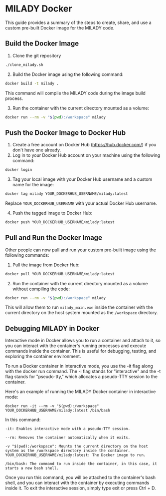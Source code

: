# MILADY Docker

This guide provides a summary of the steps to create, share, and use a custom pre-built Docker image for the MILADY code.

## Build the Docker Image
1. Clone the git repository 

```bash 
./clone_milady.sh
```

2. Build the Docker image using the following command:

```bash
docker build -t milady .
```

This command will compile the MILADY code during the image build process.

3. Run the container with the current directory mounted as a volume:

```bash
docker run --rm -v "$(pwd):/workspace" milady
```


## Push the Docker Image to Docker Hub

1. Create a free account on Docker Hub (https://hub.docker.com/) if you don't have one already.
2. Log in to your Docker Hub account on your machine using the following command:

```bash
docker login
```

3. Tag your local image with your Docker Hub username and a custom name for the image:

```bash
docker tag milady YOUR_DOCKERHUB_USERNAME/milady:latest
```

Replace `YOUR_DOCKERHUB_USERNAME` with your actual Docker Hub username.

4. Push the tagged image to Docker Hub:

```bash
docker push YOUR_DOCKERHUB_USERNAME/milady:latest
```

## Pull and Run the Docker Image

Other people can now pull and run your custom pre-built image using the following commands:

1. Pull the image from Docker Hub:

```bash
docker pull YOUR_DOCKERHUB_USERNAME/milady:latest
```

2. Run the container with the current directory mounted as a volume without compiling the code:

```bash
docker run --rm -v "$(pwd):/workspace" milady
```

This will allow them to run `milady_main.exe` inside the container with the current directory on the host system mounted as the `/workspace` directory.

## Debugging MILADY in Docker

Interactive mode in Docker allows you to run a container and attach to it, so you can interact with the container's running processes and execute commands inside the container. This is useful for debugging, testing, and exploring the container environment.

To run a Docker container in interactive mode, you use the -it flag along with the docker run command. The -i flag stands for "interactive" and the -t flag stands for "pseudo-tty," which allocates a pseudo-TTY session to the container.

Here's an example of running the MILADY Docker container in interactive mode:

```
docker run -it --rm -v "$(pwd):/workspace" YOUR_DOCKERHUB_USERNAME/milady:latest /bin/bash
```

In this command:

    -it: Enables interactive mode with a pseudo-TTY session.

    --rm: Removes the container automatically when it exits.

    -v "$(pwd):/workspace": Mounts the current directory on the host system as the /workspace directory inside the container.
    YOUR_DOCKERHUB_USERNAME/milady:latest: The Docker image to run.

    /bin/bash: The command to run inside the container, in this case, it starts a new bash shell.

Once you run this command, you will be attached to the container's bash shell, and you can interact with the container by executing commands inside it. To exit the interactive session, simply type exit or press Ctrl + D.
